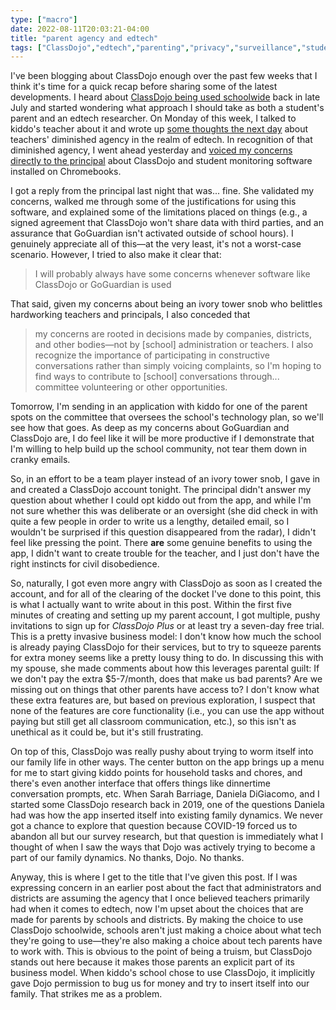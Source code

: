 ```yaml
---
type: ["macro"]
date: 2022-08-11T20:03:21-04:00
title: "parent agency and edtech"
tags: ["ClassDojo","edtech","parenting","privacy","surveillance","student monitoring software","GoGuardian","Chromebooks","Daniela DiGiacomo","Sarah Barriage","COVID-19"]
---
```

I've been blogging about ClassDojo enough over the past few weeks that I think it's time for a quick recap before sharing some of the latest developments. I heard about [ClassDojo being used schoolwide](https://spencergreenhalgh.com/work/being-a-parent-as-an-ed-tech-researcher/) back in late July and started wondering what approach I should take as both a student's parent and an edtech researcher. On Monday of this week, I talked to kiddo's teacher about it and wrote up [some thoughts the next day](https://spencergreenhalgh.com/work/teacher-agency-and-edtech/) about teachers' diminished agency in the realm of edtech. In recognition of that diminished agency, I went ahead yesterday and [voiced my concerns directly to the principal](https://spencergreenhalgh.com/relationships/emailing-principal-about-edtech-concerns/) about ClassDojo and student monitoring software installed on Chromebooks.

I got a reply from the principal last night that was... fine. She validated my concerns, walked me through some of the justifications for using this software, and explained some of the limitations placed on things (e.g., a signed agreement that ClassDojo won't share data with third parties, and an assurance that GoGuardian isn't activated outside of school hours). I genuinely appreciate all of this—at the very least, it's not a worst-case scenario. However, I tried to also make it clear that:

> I will probably always have some concerns whenever software like ClassDojo or GoGuardian is used

That said, given my concerns about being an ivory tower snob who belittles hardworking teachers and principals, I also conceded that 

> my concerns are rooted in decisions made by companies, districts, and other bodies—not by [school] administration or teachers. I also recognize the importance of participating in constructive conversations rather than simply voicing complaints, so I'm hoping to find ways to contribute to [school] conversations through... committee volunteering or other opportunities.

Tomorrow, I'm sending in an application with kiddo for one of the parent spots on the committee that oversees the school's technology plan, so we'll see how that goes. As deep as my concerns about GoGuardian and ClassDojo are, I do feel like it will be more productive if I demonstrate that I'm willing to help build up the school community, not tear them down in cranky emails.

So, in an effort to be a team player instead of an ivory tower snob, I gave in and created a ClassDojo account tonight. The principal didn't answer my question about whether I could opt kiddo out from the app, and while I'm not sure whether this was deliberate or an oversight (she did check in with quite a few people in order to write us a lengthy, detailed email, so I wouldn't be surprised if this question disappeared from the radar), I didn't feel like pressing the point. There **are** some genuine benefits to using the app, I didn't want to create trouble for the teacher, and I just don't have the right instincts for civil disobedience. 

So, naturally, I got even more angry with ClassDojo as soon as I created the account, and for all of the clearing of the docket I've done to this point, this is what I actually want to write about in this post. Within the first five minutes of creating and setting up my parent account, I got multiple, pushy invitations to sign up for *ClassDojo Plus* or at least try a seven-day free trial. This is a pretty invasive business model: I don't know how much the school is already paying ClassDojo for their services, but to try to squeeze parents for extra money seems like a pretty lousy thing to do. In discussing this with my spouse, she made comments about how this leverages parental guilt: If we don't pay the extra $5-7/month, does that make us bad parents? Are we missing out on things that other parents have access to? I don't know what these extra features are, but based on previous exploration, I suspect that none of the features are core functionality (i.e., you can use the app without paying but still get all classroom communication, etc.), so this isn't as unethical as it could be, but it's still frustrating. 

On top of this, ClassDojo was really pushy about trying to worm itself into our family life in other ways. The center button on the app brings up a menu for me to start giving kiddo points for household tasks and chores, and there's even another interface that offers things like dinnertime conversation prompts, etc. When Sarah Barriage, Daniela DiGiacomo, and I started some ClassDojo research back in 2019, one of the questions Daniela had was how the app inserted itself into existing family dynamics. We never got a chance to explore that question because COVID-19 forced us to abandon all but our survey research, but that question is immediately what I thought of when I saw the ways that Dojo was actively trying to become a part of our family dynamics. No thanks, Dojo. No thanks.

Anyway, this is where I get to the title that I've given this post. If I was expressing concern in an earlier post about the fact that administrators and districts are assuming the agency that I once believed teachers primarily had when it comes to edtech, now I'm upset about the choices that are made for parents by schools and districts. By making the choice to use ClassDojo schoolwide, schools aren't just making a choice about what tech they're going to use—they're also making a choice about tech parents have to work with. This is obvious to the point of being a truism, but ClassDojo stands out here because it makes those parents an explicit part of its business model. When kiddo's school chose to use ClassDojo, it implicitly gave Dojo permission to bug us for money and try to insert itself into our family. That strikes me as a problem.

